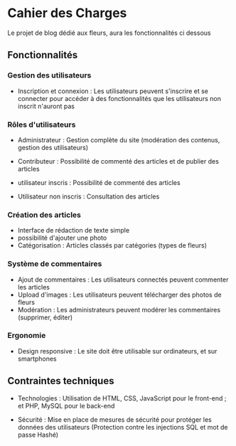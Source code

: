 # Cahier des Charges

Le projet de blog dédié aux fleurs, aura les fonctionnalités ci dessous

## Fonctionnalités

### Gestion des utilisateurs

- Inscription et connexion : Les utilisateurs peuvent s'inscrire et se connecter pour accéder à des fonctionnalités que les utilisateurs non inscrit n'auront pas

### Rôles d'utilisateurs

- Administrateur : Gestion complète du site (modération des contenus, gestion des utilisateurs)

- Contributeur : Possibilité de commenté des articles et de publier des articles

- utilisateur inscris : Possibilité de commenté des articles

- Utilisateur non inscris : Consultation des articles

### Création des articles

- Interface de rédaction de texte simple 
- possibilité d'ajouter une photo
- Catégorisation : Articles classés par catégories (types de fleurs)

### Système de commentaires

- Ajout de commentaires : Les utilisateurs connectés peuvent commenter les articles
- Upload d'images : Les utilisateurs peuvent télécharger des photos de fleurs
- Modération : Les administrateurs peuvent modérer les commentaires (supprimer, éditer)

### Ergonomie

- Design responsive : Le site doit être utilisable sur ordinateurs, et sur smartphones

## Contraintes techniques

- Technologies : Utilisation de HTML, CSS, JavaScript pour le front-end ; et PHP, MySQL pour le back-end

- Sécurité : Mise en place de mesures de sécurité pour protéger les données des utilisateurs (Protection contre les injections SQL et mot de passe Hashé)
